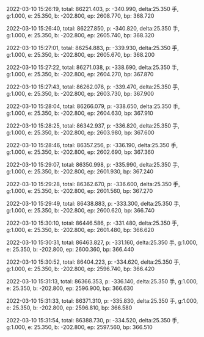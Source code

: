 2022-03-10 15:26:19, total: 86221.403, p: -340.990, delta:25.350 手, g:1.000, e: 25.350, b: -202.800, ep: 2608.770, bp: 368.720

2022-03-10 15:26:40, total: 86227.850, p: -340.820, delta:25.350 手, g:1.000, e: 25.350, b: -202.800, ep: 2605.740, bp: 368.320

2022-03-10 15:27:01, total: 86254.883, p: -339.930, delta:25.350 手, g:1.000, e: 25.350, b: -202.800, ep: 2605.670, bp: 368.200

2022-03-10 15:27:22, total: 86271.038, p: -338.690, delta:25.350 手, g:1.000, e: 25.350, b: -202.800, ep: 2604.270, bp: 367.870

2022-03-10 15:27:43, total: 86262.076, p: -339.470, delta:25.350 手, g:1.000, e: 25.350, b: -202.800, ep: 2603.730, bp: 367.900

2022-03-10 15:28:04, total: 86266.079, p: -338.650, delta:25.350 手, g:1.000, e: 25.350, b: -202.800, ep: 2604.630, bp: 367.910

2022-03-10 15:28:25, total: 86342.937, p: -336.820, delta:25.350 手, g:1.000, e: 25.350, b: -202.800, ep: 2603.980, bp: 367.600

2022-03-10 15:28:46, total: 86357.256, p: -336.190, delta:25.350 手, g:1.000, e: 25.350, b: -202.800, ep: 2602.690, bp: 367.360

2022-03-10 15:29:07, total: 86350.998, p: -335.990, delta:25.350 手, g:1.000, e: 25.350, b: -202.800, ep: 2601.930, bp: 367.240

2022-03-10 15:29:28, total: 86362.670, p: -336.600, delta:25.350 手, g:1.000, e: 25.350, b: -202.800, ep: 2601.560, bp: 367.270

2022-03-10 15:29:49, total: 86438.883, p: -333.300, delta:25.350 手, g:1.000, e: 25.350, b: -202.800, ep: 2600.620, bp: 366.740

2022-03-10 15:30:10, total: 86446.586, p: -331.480, delta:25.350 手, g:1.000, e: 25.350, b: -202.800, ep: 2601.480, bp: 366.620

2022-03-10 15:30:31, total: 86463.827, p: -331.160, delta:25.350 手, g:1.000, e: 25.350, b: -202.800, ep: 2600.360, bp: 366.440

2022-03-10 15:30:52, total: 86404.223, p: -334.620, delta:25.350 手, g:1.000, e: 25.350, b: -202.800, ep: 2596.740, bp: 366.420

2022-03-10 15:31:13, total: 86366.353, p: -336.140, delta:25.350 手, g:1.000, e: 25.350, b: -202.800, ep: 2596.900, bp: 366.630

2022-03-10 15:31:33, total: 86371.310, p: -335.830, delta:25.350 手, g:1.000, e: 25.350, b: -202.800, ep: 2596.810, bp: 366.580

2022-03-10 15:31:54, total: 86388.730, p: -334.520, delta:25.350 手, g:1.000, e: 25.350, b: -202.800, ep: 2597.560, bp: 366.510